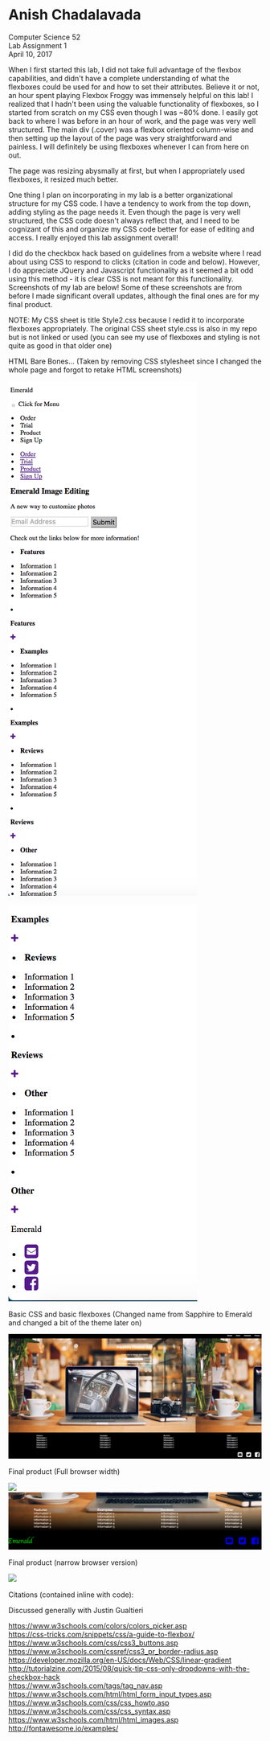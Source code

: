 # Anish Chadalavada
Computer Science 52  
Lab Assignment 1  
April 10, 2017

When I first started this lab, I did not take full advantage of the flexbox capabilities, and didn't have a complete understanding of what the flexboxes could be used for and how to set their attributes. Believe it or not, an hour spent playing Flexbox Froggy was immensely helpful on this lab! I realized that I hadn't been using the valuable functionality of flexboxes, so I started from scratch on my CSS even though I was ~80% done. I easily got back to where I was before in an hour of work, and the page was very well structured. The main div (.cover) was a flexbox oriented column-wise and then setting up the layout of the page was very straightforward and painless. I will definitely be using flexboxes whenever I can from here on out.

The page was resizing abysmally at first, but when I appropriately used flexboxes, it resized much better.

One thing I plan on incorporating in my lab is a better organizational structure for my CSS code. I have a tendency to work from the top down, adding styling as the page needs it. Even though the page is very well structured, the CSS code doesn't always reflect that, and I need to be cognizant of this and organize my CSS code better for ease of editing and access. I really enjoyed this lab assignment overall!

I did do the checkbox hack based on guidelines from a website where I read about using CSS to respond to clicks (citation in code and below). However, I do appreciate JQuery and Javascript functionality as it seemed a bit odd using this method - it is clear CSS is not meant for this functionality. Screenshots of my lab are below! Some of these screenshots are from before I made significant overall updates, although the final ones are for my final product.

NOTE: My CSS sheet is title Style2.css because I redid it to incorporate flexboxes appropriately. The original CSS sheet style.css is also in my repo but is not linked or used (you can see my use of flexboxes and styling is not quite as good in that older one)

HTML Bare Bones...
(Taken by removing CSS stylesheet since I changed the whole page and forgot to retake HTML screenshots)

![](images/HTML1.png)

![](images/HTML2.png)

Basic CSS and basic flexboxes (Changed name from Sapphire to Emerald and changed a bit of the theme later on)

![](images/part2.png)

Final product (Full browser width)

![](images/Final1.png) ![](images/Final2.png)

Final product (narrow browser version)

![](images/narrow.png)

Citations (contained inline with code):

Discussed generally with Justin Gualtieri

https://www.w3schools.com/colors/colors_picker.asp  
https://css-tricks.com/snippets/css/a-guide-to-flexbox/  
https://www.w3schools.com/css/css3_buttons.asp  
https://www.w3schools.com/cssref/css3_pr_border-radius.asp  
https://developer.mozilla.org/en-US/docs/Web/CSS/linear-gradient  
http://tutorialzine.com/2015/08/quick-tip-css-only-dropdowns-with-the-checkbox-hack  
https://www.w3schools.com/tags/tag_nav.asp  
https://www.w3schools.com/html/html_form_input_types.asp  
https://www.w3schools.com/css/css_howto.asp  
https://www.w3schools.com/css/css_syntax.asp  
https://www.w3schools.com/html/html_images.asp  
http://fontawesome.io/examples/  
